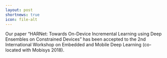 ```yaml
---
layout: post
shortnews: true
icon: file-alt
---
```

Our paper “HARNet: Towards On-Device Incremental Learning using Deep Ensembles on Constrained Devices”  has been accepted to the 2nd International Workshop on Embedded and Mobile Deep Learning (co-located with Mobisys 2018).
